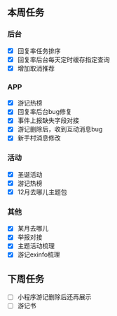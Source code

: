 ## 本周任务

### 后台
- [x] 回复率任务排序
- [x] 回复率后台每天定时缓存指定查询
- [x] 增加取消推荐

### APP
- [x] 游记热榜
- [x] 回复率后台bug修复
- [x] 事件上报缺失字段对接
- [x] 游记删除后，收到互动消息bug
- [x] 新手村消息修改

### 活动
- [x] 圣诞活动
- [x] 游记热榜
- [x] 12月去哪儿主题包

### 其他
- [x] 某月去哪儿
- [x] 举报对接
- [x] 主题活动梳理
- [x] 游记exinfo梳理

## 下周任务
- [ ] 小程序游记删除后还再展示
- [ ] 游记书